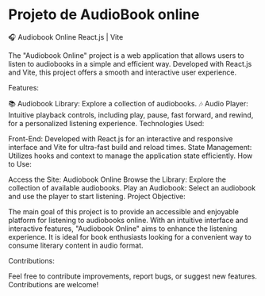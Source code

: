 # Projeto de AudioBook online
🎧 Audiobook Online
React.js | Vite

The "Audiobook Online" project is a web application that allows users to listen to audiobooks in a simple and efficient way. Developed with React.js and Vite, this project offers a smooth and interactive user experience.

Features:

📚 Audiobook Library: Explore a collection of audiobooks.
🎶 Audio Player: Intuitive playback controls, including play, pause, fast forward, and rewind, for a personalized listening experience.
Technologies Used:

Front-End: Developed with React.js for an interactive and responsive interface and Vite for ultra-fast build and reload times.
State Management: Utilizes hooks and context to manage the application state efficiently.
How to Use:

Access the Site: Audiobook Online
Browse the Library: Explore the collection of available audiobooks.
Play an Audiobook: Select an audiobook and use the player to start listening.
Project Objective:

The main goal of this project is to provide an accessible and enjoyable platform for listening to audiobooks online. With an intuitive interface and interactive features, "Audiobook Online" aims to enhance the listening experience. It is ideal for book enthusiasts looking for a convenient way to consume literary content in audio format.

Contributions:

Feel free to contribute improvements, report bugs, or suggest new features. Contributions are welcome!

